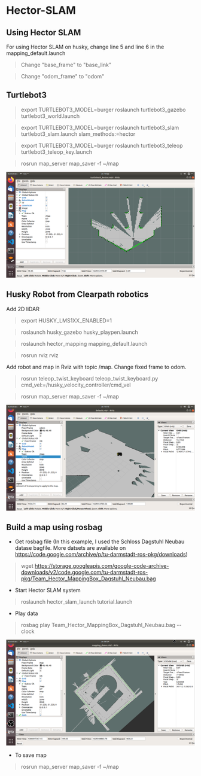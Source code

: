 # Hector-SLAM

## Using Hector SLAM

For using Hector SLAM on husky, change line 5 and line 6 in the mapping_default.launch

>  Change "base_frame" to "base_link"

>  Change "odom_frame" to "odom"

## Turtlebot3

> export TURTLEBOT3_MODEL=burger
> roslaunch turtlebot3_gazebo turtlebot3_world.launch

> export TURTLEBOT3_MODEL=burger
> roslaunch turtlebot3_slam turtlebot3_slam.launch slam_methods:=hector

> export TURTLEBOT3_MODEL=burger
> roslaunch turtlebot3_teleop turtlebot3_teleop_key.launch

> rosrun map_server map_saver -f ~/map

![turtlebot3_hector](https://github.com/dhunnyzaheer/Hector-SLAM/blob/main/images/turtlebot3_hector.png)

## Husky Robot from Clearpath robotics

Add 2D liDAR 

> export HUSKY_LMS1XX_ENABLED=1

> roslaunch husky_gazebo husky_playpen.launch

> roslaunch hector_mapping mapping_default.launch

> rosrun rviz rviz

Add robot and map in Rviz with topic /map. Change fixed frame to odom.

> rosrun teleop_twist_keyboard teleop_twist_keyboard.py cmd_vel:=/husky_velocity_controller/cmd_vel

> rosrun map_server map_saver -f ~/map

![Husky_hector](https://github.com/dhunnyzaheer/Hector-SLAM/blob/main/images/husky_hector.png)

## Build a map using rosbag

- Get rosbag file (In this example, I used the Schloss Dagstuhl Neubau datase bagfile. More datsets are available on https://code.google.com/archive/p/tu-darmstadt-ros-pkg/downloads)

> wget https://storage.googleapis.com/google-code-archive-downloads/v2/code.google.com/tu-darmstadt-ros-pkg/Team_Hector_MappingBox_Dagstuhl_Neubau.bag

- Start Hector SLAM system

> roslaunch hector_slam_launch tutorial.launch

- Play data

> rosbag play Team_Hector_MappingBox_Dagstuhl_Neubau.bag  --clock

![Rviz](https://github.com/dhunnyzaheer/Hector-SLAM/blob/main/images/rviz_hector_rosbag.png)

- To save map

> rosrun map_server map_saver -f ~/map